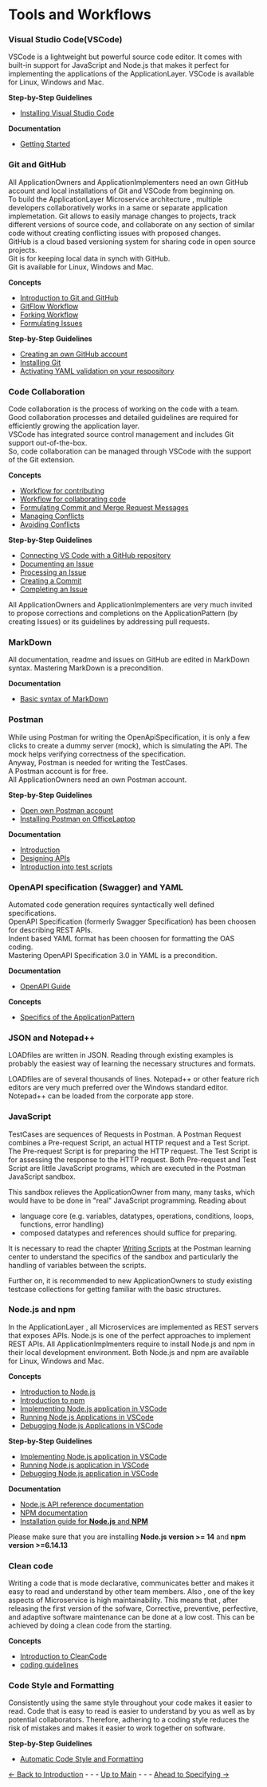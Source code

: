 # Tools and Workflows


### Visual Studio Code(VSCode)
VSCode is a lightweight but powerful source code editor.
It comes with built-in support for JavaScript and Node.js that makes it perfect for implementing the applications of the ApplicationLayer.
VSCode is available for Linux, Windows and Mac.

**Step-by-Step Guidelines**
* [Installing Visual Studio Code](./InstallingVSCode/InstallingVSCode.md)

**Documentation**
* [Getting Started](https://code.visualstudio.com/docs) 


### Git and GitHub
All ApplicationOwners and ApplicationImplementers need an own GitHub account and local installations of Git and VSCode from beginning on.  
To build the ApplicationLayer Microservice architecture , multiple developers collaboratively works in a same or separate application implemetation. 
Git allows to easily manage changes to projects, track different versions of source code, and collaborate on any section of similar code without creating conflicting issues with proposed changes.  
GitHub is a cloud based versioning system for sharing code in open source projects.  
Git is for keeping local data in synch with GitHub.  
Git is available for Linux, Windows and Mac.

**Concepts**
* [Introduction to Git and GitHub](./Introduction2Git/Introduction2Git.md)
* [GitFlow Workflow](./GitFlowWorkflow/GitFlowWorkflow.md)
* [Forking Workflow](./ForkingWorkflow/ForkingWorkflow.md)
* [Formulating Issues](./FormulatingIssues/FormulatingIssues.md)

**Step-by-Step Guidelines**
* [Creating an own GitHub account](./OwnGitHubAccount/OwnGitHubAccount.md)
* [Installing Git](./InstallingGit/InstallingGit.md)
* [Activating YAML validation on your respository](./AddYamlLinter/Adding%20Yaml%20linter%20to%20GitHub.md)


### Code Collaboration
Code collaboration is the process of working on the code with a team.  
Good collaboration processes and detailed guidelines are required for efficiently growing the application layer.  
VSCode has integrated source control management and includes Git support out-of-the-box.  
So, code collaboration can be managed through VSCode with the support of the Git extension.  

**Concepts**
* [Workflow for contributing](./WorkflowForContributing/WorkflowForContributing.md)
* [Workflow for collaborating code](./ConceptOfCodeCollaboration/ConceptOfCodeCollaboration.md)
* [Formulating Commit and Merge Request Messages](./FormulatingCommitMessages/FormulatingCommitMessages.md)
* [Managing Conflicts](./ConflictManagement/ConflictManagement.md)
* [Avoiding Conflicts](./AvoidingConflicts/AvoidingConflicts.md)

**Step-by-Step Guidelines**
* [Connecting VS Code with a GitHub repository](./VSCode2GitHub/VSCode2GitHub.md)
* [Documenting an Issue](./DocumentingAnIssue/DocumentingAnIssue.md)
* [Processing an Issue](./ProcessingAnIssue/ProcessingAnIssue.md)
* [Creating a Commit](./CreatingCommit/CreatingCommit.md)
* [Completing an Issue](./CreatingMergeRequest/CreatingMergeRequest.md)

All ApplicationOwners and ApplicationImplementers are very much invited to propose corrections and completions on the ApplicationPattern (by creating Issues) or its guidelines by addressing pull requests.


### MarkDown

All documentation, readme and issues on GitHub are edited in MarkDown syntax. Mastering MarkDown is a precondition.

**Documentation**
* [Basic syntax of MarkDown](https://www.markdownguide.org/basic-syntax/)


### Postman

While using Postman for writing the OpenApiSpecification, it is only a few clicks to create a dummy server (mock), which is simulating the API. The mock helps verifying correctness of the specification.  
Anyway, Postman is needed for writing the TestCases.  
A Postman account is for free.  
All ApplicationOwners need an own Postman account.  

**Step-by-Step Guidelines**
* [Open own Postman account](./OwnPostmanAccount/OwnPostmanAccount.md) 
* [Installing Postman on OfficeLaptop](./InstallingPostman/InstallingPostman.md)

**Documentation**
* [Introduction](https://learning.postman.com/docs/getting-started/introduction/)
* [Designing APIs](https://learning.postman.com/docs/designing-and-developing-your-api/the-api-workflow/)
* [Introduction into test scripts](https://learning.postman.com/docs/writing-scripts/intro-to-scripts/)


### OpenAPI specification (Swagger) and YAML

Automated code generation requires syntactically well defined specifications.  
OpenAPI Specification (formerly Swagger Specification) has been choosen for describing REST APIs.  
Indent based YAML format has been choosen for formatting the OAS coding.  
Mastering OpenAPI Specification 3.0 in YAML is a precondition.  

**Documentation**
* [OpenAPI Guide](https://swagger.io/docs/specification/basic-structure/)

**Concepts**
* [Specifics of the ApplicationPattern](./OasBasedOnApplicationPattern/OasBasedOnApplicationPattern.md)


### JSON and Notepad++

LOADfiles are written in JSON. Reading through existing examples is probably the easiest way of learning the necessary structures and formats.

LOADfiles are of several thousands of lines. Notepad++ or other feature rich editors are very much preferred over the Windows standard editor. Notepad++ can be loaded from the corporate app store.


### JavaScript

TestCases are sequences of Requests in Postman. A Postman Request combines a Pre-request Script, an actual HTTP request and a Test Script. The Pre-request Script is for preparing the HTTP request. The Test Script is for assessing the response to the HTTP request. Both Pre-request and Test Script are little JavaScript programs, which are executed in the Postman JavaScript sandbox.

This sandbox relieves the ApplicationOwner from many, many tasks, which would have to be done in "real" JavaScript programming.
Reading about
* language core (e.g. variables, datatypes, operations, conditions, loops, functions, error handling)
* composed datatypes and references
should suffice for preparing.

It is necessary to read the chapter [Writing Scripts](https://learning.postman.com/docs/writing-scripts/intro-to-scripts/) at the Postman learning center to understand the specifics of the sandbox and particularly the handling of variables between the scripts.

Further on, it is recommended to new ApplicationOwners to study existing testcase collections for getting familiar with the basic structures.


### Node.js and npm

In the ApplicationLayer , all Microservices are implemented as REST servers that exposes APIs. 
Node.js is one of the perfect approaches to implement REST APIs. 
All ApplicationImplmenters require to install Node.js and npm in their local development environment. 
Both Node.js and npm are available for Linux, Windows and Mac.

**Concepts**
* [Introduction to Node.js](./Introduction2NodeJs/Introduction2NodeJs.md)
* [Introduction to npm](./Introduction2Npm/Introduction2Npm.md)
* [Implementing Node.js application in VSCode](./ConceptOfCodingNodeJsInVSCode/ConceptOfCodingNodeJsInVSCode.md)
* [Running Node.js Applications in VSCode](./ConceptOfRunningNodeJsInVSCode/ConceptOfRunningNodeJsInVSCode.md)
* [Debugging Node.js Applications in VSCode](./ConceptOfDebuggingNodeJsInVSCode/ConceptOfDebuggingNodeJsInVSCode.md)

**Step-by-Step Guidelines**
* [Implementing Node.js application in VSCode](./Steps2CodeNodeJs/Steps2CodeNodeJs.md)
* [Running Node.js application in VSCode](./Steps2RunNodeJs/Steps2RunNodeJs.md)
* [Debugging Node.js application in VSCode](./Steps2DebugNodeJs/Steps2DebugNodeJs.md)

**Documentation**
* [Node.js API reference documentation](https://nodejs.org/api/)
* [NPM documentation](https://docs.npmjs.com/about-npm)
* [Installation guide for **Node.js** and **NPM**](https://docs.npmjs.com/downloading-and-installing-node-js-and-npm)

Please make sure that you are installing **Node.js version >= 14** and **npm version >=6.14.13**


### Clean code

Writing a code that is mode declarative, communicates better and makes it easy to read and understand by other team members.
Also , one of the key aspects of Microservice is high maintainability. This means that , after releasing the first version of the sofware, Corrective, preventive, perfective, and adaptive software maintenance can be done at a low cost. 
This can be achieved by doing a clean code from the starting.

**Concepts**
* [Introduction to CleanCode](./ConceptOfCleanCoding/ConceptOfCleanCoding.md)
* [coding guidelines](./ConceptOfCodingGuidelines/ConceptOfCodingGuidelines.md)


### Code Style and Formatting

Consistently using the same style throughout your code makes it easier to read. Code that is easy to read is easier to understand by you as well as by potential collaborators. Therefore, adhering to a coding style reduces the risk of mistakes and makes it easier to work together on software. 

**Step-by-Step Guidelines**
* [Automatic Code Style and Formatting](./Steps2AutomateCodeFormating/Steps2AutomateCodeFormating.md)


[<- Back to Introduction](../Introduction/Introduction.md) - - - [Up to Main](../Main.md) - - - [Ahead to Specifying ->](../SpecifyingApplications/SpecifyingApplications.md)
